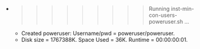 * >>>>>>>>> Running inst-min-con-users-poweruser.sh ...
  * Created poweruser: Username/pwd = poweruser/poweruser.
  * Disk size = 1767388K. Space Used = 36K. Runtime = 00:00:00:01.
